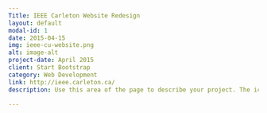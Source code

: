 ```yaml
---
Title: IEEE Carleton Website Redesign
layout: default
modal-id: 1
date: 2015-04-15
img: ieee-cu-website.png
alt: image-alt
project-date: April 2015
client: Start Bootstrap
category: Web Development
link: http://ieee.carleton.ca/
description: Use this area of the page to describe your project. The icon above is part of a free icon set by <a href="https://sellfy.com/p/8Q9P/jV3VZ/">Flat Icons</a>. On their website, you can download their free set with 16 icons, or you can purchase the entire set with 146 icons for only $12!

---
```

